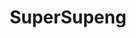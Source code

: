 ---
title: SuperSupeng
github: https://github.com/SuperSupeng
mode: light
transition: 1s
score: 52.0
archetype:
- Minimalistic
---